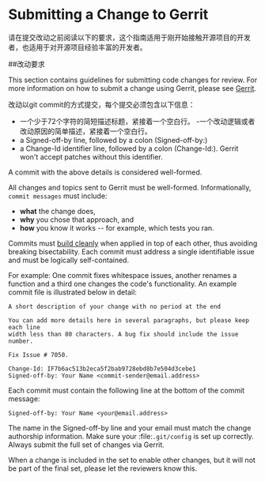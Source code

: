 # Submitting a Change to Gerrit

请在提交改动之前阅读以下的要求，这个指南适用于刚开始接触开源项目的开发者，也适用于对开源项目经验丰富的开发者。

##改动要求

This section contains guidelines for submitting code changes for review.
For more information on how to submit a change using Gerrit, please
see [Gerrit](gerrit.md).

改动以git commit的方式提交，每个提交必须包含以下信息：
- 一个少于72个字符的简短描述标题，紧接着一个空白行。
-一个改动逻辑或者改动原因的简单描述，紧接着一个空白行。
- a Signed-off-by line, followed by a colon (Signed-off-by:)
- a Change-Id identifier line, followed by a colon (Change-Id:). Gerrit won't
  accept patches without this identifier.

A commit with the above details is considered well-formed.

All changes and topics sent to Gerrit must be well-formed. Informationally,
`commit messages` must include:

* **what** the change does,
* **why** you chose that approach, and
* **how** you know it works -- for example, which tests you ran.

Commits must [build cleanly](../dev-setup/build.md) when applied in top of each
other, thus avoiding breaking bisectability. Each commit must address a single
identifiable issue and must be logically self-contained.

For example: One commit fixes whitespace issues, another renames a
function and a third one changes the code's functionality.  An example commit
file is illustrated below in detail:

```
A short description of your change with no period at the end

You can add more details here in several paragraphs, but please keep each line
width less than 80 characters. A bug fix should include the issue number.

Fix Issue # 7050.

Change-Id: IF7b6ac513b2eca5f2bab9728ebd8b7e504d3cebe1
Signed-off-by: Your Name <commit-sender@email.address>
```
Each commit must contain the following line at the bottom of the commit
message:

```
Signed-off-by: Your Name <your@email.address>
```

The name in the Signed-off-by line and your email must match the change
authorship information. Make sure your :file:`.git/config` is set up
correctly. Always submit the full set of changes via Gerrit.

When a change is included in the set to enable other changes, but it
will not be part of the final set, please let the reviewers know this.
